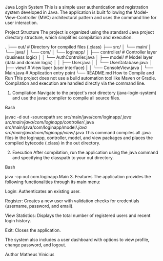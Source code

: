 Java Login System
This is a simple user authentication and registration system developed in Java. The application is built following the Model-View-Controller (MVC) architectural pattern and uses the command line for user interaction.

Project Structure
The project is organized using the standard Java project directory structure, which simplifies compilation and execution.

.
├── out/                        # Directory for compiled files (.class)
├── src/
│   └── main/
│       └── java/
│           └── com/
│               └── loginapp/
│                   ├── controller/     # Controller layer (business logic)
│                   │   └── AuthController.java
│                   ├── model/          # Model layer (data and domain logic)
│                   │   ├── User.java
│                   │   └── UserDatabase.java
│                   ├── view/           # View layer (user interface)
│                   │   └── ConsoleView.java
│                   └── Main.java       # Application entry point
└── README.md
How to Compile and Run
This project does not use a build automation tool like Maven or Gradle. Compilation and execution are handled directly via the command line.

1. Compilation
Navigate to the project's root directory (java-login-system) and use the javac compiler to compile all source files.

Bash

javac -d out -sourcepath src src/main/java/com/loginapp/*.java src/main/java/com/loginapp/controller/*.java src/main/java/com/loginapp/model/*.java src/main/java/com/loginapp/view/*.java
This command compiles all .java files in the loginapp, controller, model, and view packages and places the compiled bytecode (.class) in the out directory.

2. Execution
After compilation, run the application using the java command and specifying the classpath to your out directory.

Bash

java -cp out com.loginapp.Main
3. Features
The application provides the following functionalities through its main menu:

Login: Authenticates an existing user.

Register: Creates a new user with validation checks for credentials (username, password, and email).

View Statistics: Displays the total number of registered users and recent login history.

Exit: Closes the application.

The system also includes a user dashboard with options to view profile, change password, and logout.

Author
Matheus Vinicius

